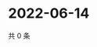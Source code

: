 # 2022-06-14

共 0 条

<!-- BEGIN WEIBO -->
<!-- 最后更新时间 Tue Jun 14 2022 15:15:24 GMT+0800 (China Standard Time) -->

<!-- END WEIBO -->
